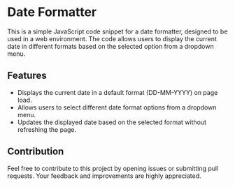 # Date Formatter

This is a simple JavaScript code snippet for a date formatter, designed to be used in a web environment. 
The code allows users to display the current date in different formats based on the selected option from a dropdown menu.

## Features
* Displays the current date in a default format (DD-MM-YYYY) on page load.
* Allows users to select different date format options from a dropdown menu.
* Updates the displayed date based on the selected format without refreshing the page.


## Contribution
Feel free to contribute to this project by opening issues or submitting pull requests. Your feedback and improvements are highly appreciated.
